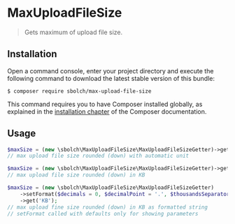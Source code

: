 # MaxUploadFileSize

> Gets maximum of upload file size.

## Installation

Open a command console, enter your project directory and execute the
following command to download the latest stable version of this bundle:

```console
$ composer require sbolch/max-upload-file-size
```

This command requires you to have Composer installed globally, as explained
in the [installation chapter](https://getcomposer.org/doc/00-intro.md)
of the Composer documentation.

## Usage

```php
$maxSize = (new \sbolch\MaxUploadFileSize\MaxUploadFileSizeGetter)->get();
// max upload file size rounded (down) with automatic unit

$maxSize = (new \sbolch\MaxUploadFileSize\MaxUploadFileSizeGetter)->get('KB');
// max upload file size rounded (down) in KB

$maxSize = (new \sbolch\MaxUploadFileSize\MaxUploadFileSizeGetter)
    ->setFormat($decimals = 0, $decimalPoint = '.', $thousandsSeparator = ' ', $showUnit = false)
    ->get('KB');
// max upload fine size rounded (down) in KB as formatted string
// setFormat called with defaults only for showing parameters
```